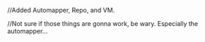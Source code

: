 <p>//Added Automapper, Repo, and VM.</p>
//Not sure if those things are gonna work, be wary. Especially the automapper...

